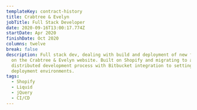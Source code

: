 ```yaml
---
templateKey: contract-history
title: Crabtree & Evelyn
jobTitle: Full Stack Developer
date: 2020-09-16T13:00:17.774Z
startDate: Apr 2020
finishDate: Oct 2020
columns: twelve
break: false
description: Full stack dev, dealing with build and deployment of new features
  on the Crabtree & Evelyn website. Built on Shopify and migrating to a
  distributed development process with Bitbucket integration to setting up
  deployment environments.
tags:
  - Shopify
  - Liquid
  - jQuery
  - CI/CD
---
```


